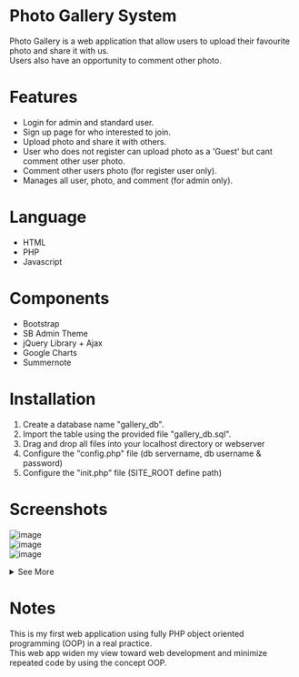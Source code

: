 # Photo Gallery System
Photo Gallery is a web application that allow users to upload their favourite photo and share it with us. <br>
Users also have an opportunity to comment other photo.

# Features
- Login for admin and standard user.
- Sign up page for who interested to join.
- Upload photo and share it with others.
- User who does not register can upload photo as a 'Guest' but cant comment other user photo.
- Comment other users photo (for register user only).
- Manages all user, photo, and comment (for admin only).

# Language
- HTML
- PHP
- Javascript

# Components
- Bootstrap
- SB Admin Theme
- jQuery Library + Ajax
- Google Charts
- Summernote

# Installation
1. Create a database name "gallery_db".
2. Import the table using the provided file "gallery_db.sql".
3. Drag and drop all files into your localhost directory or webserver
4. Configure the "config.php" file (db servername, db username & password)
5. Configure the "init.php" file (SITE_ROOT define path)

# Screenshots

![image](https://i.imgur.com/nQ0K6tT.png) <br>
![image](https://i.imgur.com/mlu04ti.png) <br>
![image](https://i.imgur.com/PFppqkl.png) <br>

<details><summary>See More</summary>

![image](https://i.imgur.com/gBTfMrG.png) <br>
![image](https://i.imgur.com/X23eOId.png) <br>
![image](https://i.imgur.com/LO7oENK.png) <br>
![image](https://i.imgur.com/rf8e6Ud.png) <br>

</details>

# Notes
This is my first web application using fully PHP object oriented programming (OOP) in a real practice. <br>
This web app widen my view toward web development and minimize repeated code by using the concept OOP.
